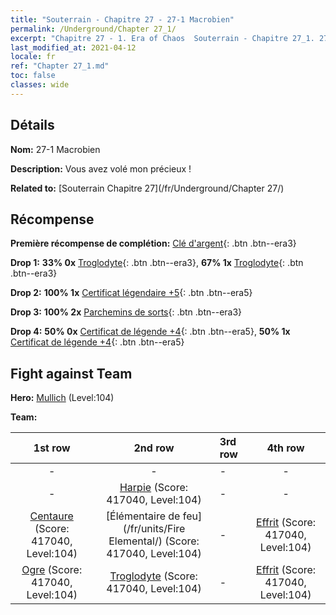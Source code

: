 ```yaml
---
title: "Souterrain - Chapitre 27 - 27-1 Macrobien"
permalink: /Underground/Chapter 27_1/
excerpt: "Chapitre 27 - 1. Era of Chaos  Souterrain - Chapitre 27_1. 27-1 Macrobien"
last_modified_at: 2021-04-12
locale: fr
ref: "Chapter 27_1.md"
toc: false
classes: wide
---
```


## Détails

 **Nom:** 27-1 Macrobien

 **Description:** Vous avez volé mon précieux !

 **Related to:** [Souterrain Chapitre 27](/fr/Underground/Chapter 27/)

## Récompense

 **Première récompense de complétion:** [Clé d'argent](/fr/Items/con_693/){: .btn .btn--era3}

 **Drop 1:** **33% 0x** [Troglodyte](/fr/Items/unt_244/){: .btn .btn--era3}, **67% 1x** [Troglodyte](/fr/Items/unt_244/){: .btn .btn--era3}

 **Drop 2:** **100% 1x** [Certificat légendaire +5](/fr/Items/mat_102/){: .btn .btn--era5}

 **Drop 3:** **100% 2x** [Parchemins de sorts](/fr/Items/con_694/){: .btn .btn--era3}

 **Drop 4:** **50% 0x** [Certificat de légende +4](/fr/Items/mat_95/){: .btn .btn--era5}, **50% 1x** [Certificat de légende +4](/fr/Items/mat_95/){: .btn .btn--era5}


## Fight against Team
 **Hero:** [Mullich](/fr/heroes/Mullich/) (Level:104)

 **Team:**


  | 1st row | 2nd row | 3rd row | 4th row |
  |:----:|:----:|:----|:----:|
  | - | - | - | - |
  | - | [Harpie](/fr/units/Harpy/) (Score: 417040, Level:104)  | - | - |
  | [Centaure](/fr/units/Centaur/) (Score: 417040, Level:104)  | [Élémentaire de feu](/fr/units/Fire Elemental/) (Score: 417040, Level:104)  | - | [Effrit](/fr/units/Efreeti/) (Score: 417040, Level:104)  |
  | [Ogre](/fr/units/Ogre/) (Score: 417040, Level:104)  | [Troglodyte](/fr/units/Troglodyte/) (Score: 417040, Level:104)  | - | [Effrit](/fr/units/Efreeti/) (Score: 417040, Level:104)  |


